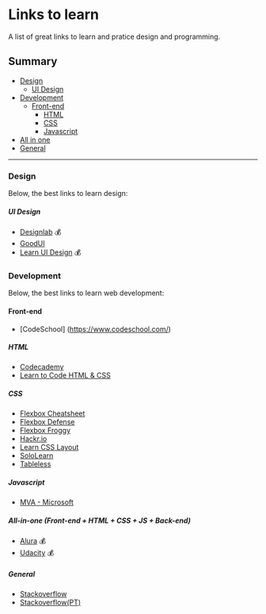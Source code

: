 # Links to learn
A list of great links to learn and pratice design and programming.

## Summary
- [Design](#design)
  - [UI Design](#ui-design)
- [Development](#development)
  - [Front-end](#front-end)
    - [HTML](#html)
    - [CSS](#css)
    - [Javascript](#javascript)
- [All in one](#all-in-one)
- [General](#general)

----

### Design
Below, the best links to learn design:

##### UI Design
- [Designlab](http://trydesignlab.com) :moneybag:
- [GoodUI](http://goodui.org/)
- [Learn UI Design](http://learnui.design/) :moneybag:

### Development
Below, the best links to learn web development:

#### Front-end
- [CodeSchool] (https://www.codeschool.com/)


##### HTML
- [Codecademy](https://www.codecademy.com/pt-BR/learn/web)
- [Learn to Code HTML & CSS](http://learn.shayhowe.com/html-css/getting-to-know-html/)

##### CSS
- [Flexbox Cheatsheet](http://yoksel.github.io/flex-cheatsheet/)
- [Flexbox Defense](http://www.flexboxdefense.com/)
- [Flexbox Froggy](http://flexboxfroggy.com/)
- [Hackr.io](https://hackr.io/tutorials/learn-css)
- [Learn CSS Layout](http://learnlayout.com/)
- [SoloLearn](https://www.sololearn.com/Course/CSS/)
- [Tableless](https://tableless.com.br/)

##### Javascript
- [MVA - Microsoft](https://mva.microsoft.com/en-us/training-courses/javascript-fundamentals-for-absolute-beginners-14194)

##### All-in-one (Front-end + HTML + CSS + JS + Back-end)
- [Alura](https://www.alura.com.br/) :moneybag:
- [Udacity](https://br.udacity.com) :moneybag:

##### General
- [Stackoverflow](http://stackoverflow.com/)
- [Stackoverflow(PT)](https://pt.stackoverflow.com/)
